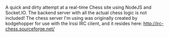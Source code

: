 A quick and dirty attempt at a real-time Chess site using NodeJS and Socket.IO. The backend server with all the actual chess logic is not included! The chess server I'm using was originally created by kodgehopper for use with the Irssi IRC client, and it resides here: http://irc-chess.sourceforge.net/
